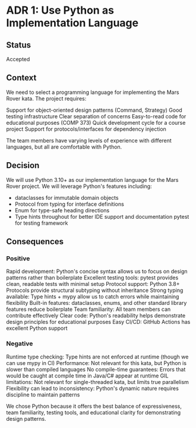  # ADR 1: Use Python as Implementation Language

 ## Status
Accepted

## Context
We need to select a programming language for implementing the Mars Rover kata. The project requires:

Support for object-oriented design patterns (Command, Strategy)
Good testing infrastructure
Clear separation of concerns
Easy-to-read code for educational purposes (COMP 373)
Quick development cycle for a course project
Support for protocols/interfaces for dependency injection

The team members have varying levels of experience with different languages, but all are comfortable with Python.

## Decision
We will use Python 3.10+ as our implementation language for the Mars Rover project.
We will leverage Python's features including:

* dataclasses for immutable domain objects
* Protocol from typing for interface definitions
* Enum for type-safe heading directions
* Type hints throughout for better IDE support and documentation
pytest for testing framework

## Consequences
### Positive

Rapid development: Python's concise syntax allows us to focus on design patterns rather than boilerplate
Excellent testing tools: pytest provides clean, readable tests with minimal setup
Protocol support: Python 3.8+ Protocols provide structural subtyping without inheritance
Strong typing available: Type hints + mypy allow us to catch errors while maintaining flexibility
Built-in features: dataclasses, enums, and other standard library features reduce boilerplate
Team familiarity: All team members can contribute effectively
Clear code: Python's readability helps demonstrate design principles for educational purposes
Easy CI/CD: GitHub Actions has excellent Python support

### Negative

Runtime type checking: Type hints are not enforced at runtime (though we can use mypy in CI)
Performance: Not relevant for this kata, but Python is slower than compiled languages
No compile-time guarantees: Errors that would be caught at compile time in Java/C# appear at runtime
GIL limitations: Not relevant for single-threaded kata, but limits true parallelism
Flexibility can lead to inconsistency: Python's dynamic nature requires discipline to maintain patterns


We chose Python because it offers the best balance of expressiveness, team familiarity, testing tools, and educational clarity for demonstrating design patterns.